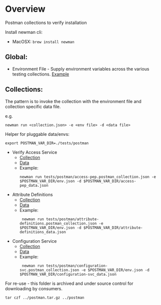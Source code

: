 # Overview
Postman collections to verify installation

Install newman cli:
- MacOSX: `brew install newman`



## Global: 
- Environment File - Supply environment variables across the various testing collections. [Example](./env.json)


## Collections:
The pattern is to invoke the collection with the environment file and collection specific data file.

e.g.
```shell
newman run <collection.json> -e <env file> -d <data file>
```

Helper for pluggable data/envs:
```shell
export POSTMAN_VAR_DIR=./tests/postman
```
- Verify Access Service
  - [Collection](./access-pep.postman_collection.json)
  - [Data](./access-pep_data.json)
  - Example:
    ```
    newman run tests/postman/access-pep.postman_collection.json -e $POSTMAN_VAR_DIR/env.json -d $POSTMAN_VAR_DIR/access-pep_data.json
    ```
- Attribute Definitions
  - [Collection](./attribute-definitions.postman_collection.json)
  - [Data](./attribute-definitions_data.json)
  - Example:
    ```shell
     newman run tests/postman/attribute-definitions.postman_collection.json -e $POSTMAN_VAR_DIR/env.json -d $POSTMAN_VAR_DIR/attribute-definitions_data.json
    ```
- Configuration Service
  - [Collection](./configuration-svc.postman_collection.json)
  - [Data](./configuration-svc_data.json)
  - Example:
    ```shell
     newman run tests/postman/configuration-svc.postman_collection.json -e $POSTMAN_VAR_DIR/env.json -d $POSTMAN_VAR_DIR/configuration-svc_data.json
    ```
    
For re-use - this folder is archived and under source control for downloading by consumers.

```
tar czf ../postman.tar.gz ../postman  
```